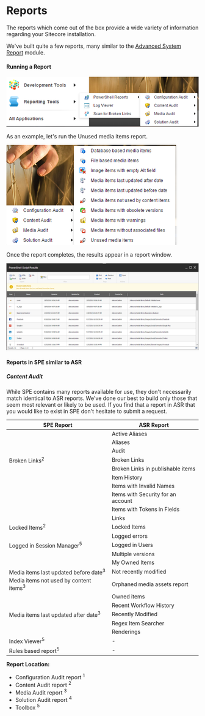 # Reports

The reports which come out of the box provide a wide variety of information regarding your Sitecore installation.

We've built quite a few reports, many similar to the [Advanced System Report][1] module.

#### Running a Report

![Reports](images/screenshots/reports.png)

As an example, let's run the Unused media items report.

![Unused Media Items](images/screenshots/reports-unusedmedia.png)

Once the report completes, the results appear in a report window.

![Unused Media Items Output](images/screenshots/reports-output.png)

#### Reports in SPE similar to ASR

##### Content Audit

While SPE contains many reports available for use, they don't necessarily match identical to ASR reports. We've done our best to build only those that seem most relevant or likely to be used. If you find that a report in ASR that you would like to exist in SPE don't hesitate to submit a request.

| SPE Report | ASR Report |
| -- | -- |
| | Active Aliases |
| | Aliases |
| | Audit |
| Broken Links<sup>2</sup> | Broken Links |
| | Broken Links in publishable items |
| | Item History |
| | Items with Invalid Names |
| | Items with Security for an account |
| | Items with Tokens in Fields |
| | Links |
| Locked Items<sup>2</sup> | Locked Items |
| | Logged errors |
| Logged in Session Manager<sup>5</sup> | Logged in Users |
| | Multiple versions |
| | My Owned Items |
| Media items last updated before date<sup>3</sup> | Not recently modified |
| Media items not used by content items<sup>3</sup> | Orphaned media assets report |
| | Owned items |
| | Recent Workflow History |
| Media items last updated after date<sup>3</sup> | Recently Modified |
| | Regex Item Searcher |
| | Renderings |
| Index Viewer<sup>5</sup> | - |
| Rules based report<sup>5</sup> | - |

**Report Location:**

* Configuration Audit report <sup>1</sup>
* Content Audit report <sup>2</sup>
* Media Audit report <sup>3</sup>
* Solution Audit report <sup>4</sup>
* Toolbox <sup>5</sup>


[1]: https://marketplace.sitecore.net/en/Modules/A/Advanced_System_Reporter.aspx